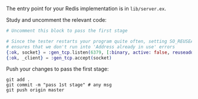 The entry point for your Redis implementation is in `lib/server.ex`.

Study and uncomment the relevant code: 

```elixir
# Uncomment this block to pass the first stage

# Since the tester restarts your program quite often, setting SO_REUSEADDR
# ensures that we don't run into 'Address already in use' errors
{:ok, socket} = :gen_tcp.listen(6379, [:binary, active: false, reuseaddr: true])
{:ok, _client} = :gen_tcp.accept(socket)
```

Push your changes to pass the first stage:

```
git add .
git commit -m "pass 1st stage" # any msg
git push origin master
```
